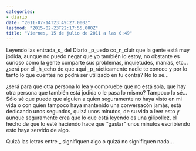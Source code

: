 ```yaml
---
categories:
- diario
date: "2011-07-14T23:49:27.000Z"
lastmod: "2015-02-23T22:17:55.000Z"
title: "Viernes, 15 de julio de 2011 a las 0:49"
---
```


Leyendo las entrada_s_ del Diario _p_uedo co_n_cluir que la gente está muy jodida, aunque no puedo negar que yo también lo estoy, no obstante es curioso como la gente comparte sus problemas, inquietudes, maní­as, etc... ¿será por el _h_echo de que aquí­ _p_rácticamente nadie te conoce y por lo tanto lo que cuentes no podrá ser utilizado en tu contra? No lo sé... 

¿será para que otra persona lo lea y compruebe que no está sola, que hay otra persona que también está jodida o le pasa lo mismo? Tampoco lo sé... Sólo sé que puede que alguien a quien seguramente no haya visto en mi vida o con quien tampoco haya mantenido una conversacón jamás, está dedicando unos segundos, quizá unos minutos, de su vida a leer esto y aunque seguramente crea que lo que está leyendo es una gilipollez, el hecho de que lo esté haciendo hace que "gastar" unos minutos escribiendo esto haya servido de algo.

Quizá las letras entre _ signifiquen algo o quizá no signifiquen nada...